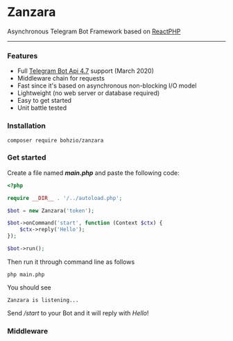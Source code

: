 # Zanzara
Asynchronous Telegram Bot Framework based on [ReactPHP](https://reactphp.org/)

---

### Features
* Full [Telegram Bot Api 4.7](https://core.telegram.org/bots/api) support (March 2020)
* Middleware chain for requests
* Fast since it's based on asynchronous non-blocking I/O model
* Lightweight (no web server or database required)
* Easy to get started
* Unit battle tested

### Installation
    composer require bohzio/zanzara
    
### Get started

Create a file named **_main.php_** and paste the following code:

```php
<?php

require __DIR__ . '/../autoload.php';

$bot = new Zanzara('token');

$bot->onCommand('start', function (Context $ctx) {
    $ctx->reply('Hello');
});

$bot->run();
```

Then run it through command line as follows

    php main.php

You should see

    Zanzara is listening...

Send _/start_ to your Bot and it will reply with _Hello_!

### Middleware
